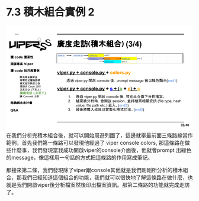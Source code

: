 # 7.3 積木組合實例 2

![](../.gitbook/assets/coscup-versionpython-kai-yuan-ruan-ti-kao-gu-31.png)
 在我們分析完積木組合後，就可以開始周遊列國了，這邊就舉最前面三條路線當作範例，首先我們第一條路可以發現他經過了 viper console colors, 那這條路在做些什麼事，我們發現當我成功開啟viper的console介面後，他就會prompt 出綠色的message，像這樣用一句話的方式把這條路的作用寫成筆記。

那接來第二條，我們發現除了viper跟console其他就是我們剛剛所分析的積木組合，那我們已經知道這個組合的功能，我們就可以很快地了解這條路在做什麼，也就是我們開啟viper後分析檔案然後印出檔案資訊。那第二條路的功能就完成走訪了。
